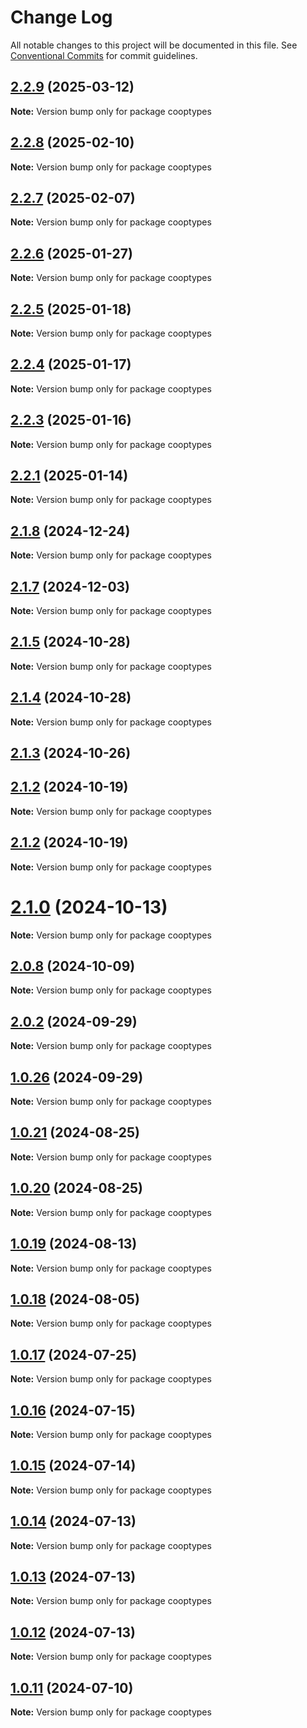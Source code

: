 # Change Log

All notable changes to this project will be documented in this file.
See [Conventional Commits](https://conventionalcommits.org) for commit guidelines.

## [2.2.9](https://github.com/coopenomics/cooptypes/compare/v2.2.8...v2.2.9) (2025-03-12)

**Note:** Version bump only for package cooptypes





## [2.2.8](https://github.com/coopenomics/cooptypes/compare/v2.2.7...v2.2.8) (2025-02-10)

**Note:** Version bump only for package cooptypes





## [2.2.7](https://github.com/coopenomics/cooptypes/compare/v2.2.6...v2.2.7) (2025-02-07)

**Note:** Version bump only for package cooptypes





## [2.2.6](https://github.com/coopenomics/cooptypes/compare/v2.2.6-alpha.0...v2.2.6) (2025-01-27)

**Note:** Version bump only for package cooptypes





## [2.2.5](https://github.com/coopenomics/cooptypes/compare/v2.2.4...v2.2.5) (2025-01-18)

**Note:** Version bump only for package cooptypes





## [2.2.4](https://github.com/coopenomics/cooptypes/compare/v2.2.0...v2.2.4) (2025-01-17)

**Note:** Version bump only for package cooptypes





## [2.2.3](https://github.com/coopenomics/cooptypes/compare/v2.2.0...v2.2.3) (2025-01-16)

**Note:** Version bump only for package cooptypes





## [2.2.1](https://github.com/coopenomics/cooptypes/compare/v2.2.0...v2.2.1) (2025-01-14)

**Note:** Version bump only for package cooptypes





## [2.1.8](https://github.com/coopenomics/cooptypes/compare/v2.1.6...v2.1.8) (2024-12-24)

**Note:** Version bump only for package cooptypes





## [2.1.7](https://github.com/coopenomics/cooptypes/compare/v2.1.6...v2.1.7) (2024-12-03)

**Note:** Version bump only for package cooptypes





## [2.1.5](https://github.com/coopenomics/cooptypes/compare/v2.1.4...v2.1.5) (2024-10-28)

**Note:** Version bump only for package cooptypes





## [2.1.4](https://github.com/coopenomics/cooptypes/compare/v2.1.4-alpha.2...v2.1.4) (2024-10-28)

**Note:** Version bump only for package cooptypes





## [2.1.3](https://github.com/coopenomics/cooptypes/compare/v2.1.2-alpha.10...v2.1.3) (2024-10-26)



## [2.1.2](https://github.com/coopenomics/cooptypes/compare/v2.1.1...v2.1.2) (2024-10-19)

**Note:** Version bump only for package cooptypes





## [2.1.2](https://github.com/coopenomics/cooptypes/compare/v2.1.1...v2.1.2) (2024-10-19)

**Note:** Version bump only for package cooptypes





# [2.1.0](https://github.com/coopenomics/cooptypes/compare/v2.0.10-alpha.3...v2.1.0) (2024-10-13)

**Note:** Version bump only for package cooptypes





## [2.0.8](https://github.com/coopenomics/cooptypes/compare/v2.0.7...v2.0.8) (2024-10-09)

**Note:** Version bump only for package cooptypes





## [2.0.2](https://github.com/coopenomics/cooptypes/compare/v2.0.2-alpha.1...v2.0.2) (2024-09-29)

**Note:** Version bump only for package cooptypes





## [1.0.26](https://github.com/coopenomics/cooptypes/compare/cooptypes@1.0.26-alpha.3...cooptypes@1.0.26) (2024-09-29)

**Note:** Version bump only for package cooptypes





## [1.0.21](https://github.com/coopenomics/cooptypes/compare/cooptypes@1.0.20...cooptypes@1.0.21) (2024-08-25)

**Note:** Version bump only for package cooptypes





## [1.0.20](https://github.com/coopenomics/cooptypes/compare/cooptypes@1.0.20-alpha.1...cooptypes@1.0.20) (2024-08-25)

**Note:** Version bump only for package cooptypes





## [1.0.19](https://github.com/coopenomics/cooptypes/compare/cooptypes@1.0.18...cooptypes@1.0.19) (2024-08-13)

**Note:** Version bump only for package cooptypes





## [1.0.18](https://github.com/coopenomics/cooptypes/compare/cooptypes@1.0.18-alpha.0...cooptypes@1.0.18) (2024-08-05)

**Note:** Version bump only for package cooptypes





## [1.0.17](https://github.com/coopenomics/cooptypes/compare/cooptypes@1.0.17-alpha.3...cooptypes@1.0.17) (2024-07-25)

**Note:** Version bump only for package cooptypes





## [1.0.16](https://github.com/coopenomics/cooptypes/compare/cooptypes@1.0.16-alpha.0...cooptypes@1.0.16) (2024-07-15)

**Note:** Version bump only for package cooptypes





## [1.0.15](https://github.com/coopenomics/cooptypes/compare/cooptypes@1.0.15-alpha.0...cooptypes@1.0.15) (2024-07-14)

**Note:** Version bump only for package cooptypes





## [1.0.14](https://github.com/coopenomics/cooptypes/compare/cooptypes@1.0.14-alpha.0...cooptypes@1.0.14) (2024-07-13)

**Note:** Version bump only for package cooptypes





## [1.0.13](https://github.com/coopenomics/cooptypes/compare/cooptypes@1.0.13-alpha.0...cooptypes@1.0.13) (2024-07-13)

**Note:** Version bump only for package cooptypes





## [1.0.12](https://github.com/coopenomics/cooptypes/compare/cooptypes@1.0.12-testnet.1...cooptypes@1.0.12) (2024-07-13)

**Note:** Version bump only for package cooptypes





## [1.0.11](https://github.com/coopenomics/cooptypes/compare/cooptypes@1.0.11-testnet.0...cooptypes@1.0.11) (2024-07-10)

**Note:** Version bump only for package cooptypes
